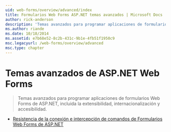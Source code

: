 ```yaml
---
uid: web-forms/overview/advanced/index
title: Formularios Web Forms ASP.NET temas avanzados | Microsoft Docs
author: rick-anderson
description: 'Temas avanzados para programar aplicaciones de formularios Web Forms de ASP.NET, incluida la extensibilidad, internacionalización y accesibilidad.'
ms.author: riande
ms.date: 10/18/2014
ms.assetid: e7b68e52-8c2b-431c-9b1e-4fb51f1950c9
msc.legacyurl: /web-forms/overview/advanced
msc.type: chapter
---
```

<a name="aspnet-web-forms-advanced-topics"></a>Temas avanzados de ASP.NET Web Forms
====================
> Temas avanzados para programar aplicaciones de formularios Web Forms de ASP.NET, incluida la extensibilidad, internacionalización y accesibilidad.


- [Resistencia de la conexión e intercepción de comandos de Formularios Web Forms de ASP.NET](aspnet-web-forms-connection-resiliency-and-command-interception.md)
